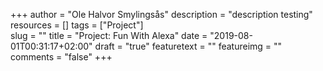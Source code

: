 +++
author = "Ole Halvor Smylingsås"
description = "description testing"
resources = []
tags = ["Project"]   
slug = ""
title = "Project: Fun With Alexa"
date = "2019-08-01T00:31:17+02:00"
draft = "true"
featuretext = ""
featureimg = ""
comments = "false"
+++

